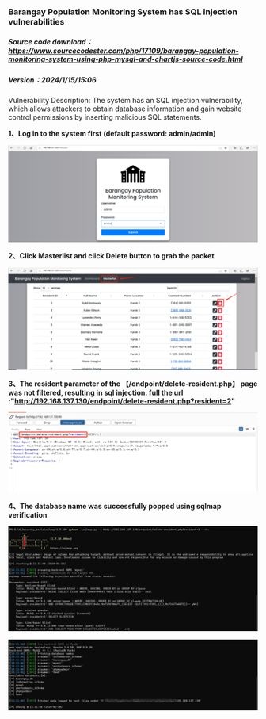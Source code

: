 ### Barangay Population Monitoring System has SQL injection vulnerabilities

##### Source code download：https://www.sourcecodester.com/php/17109/barangay-population-monitoring-system-using-php-mysql-and-chartjs-source-code.html

##### Version：2024/1/15/15:06

Vulnerability Description: The system has an SQL injection vulnerability, which allows attackers to obtain database information and gain website control permissions by inserting malicious SQL statements.

**1、Log in to the system first (default password: admin/admin)**

![image-20240120132623791](https://github.com/modian-un/CVE/blob/main/Barangay%20Population%20Monitoring%20System.assets/image-20240120132623791.png)

**2、Click Masterlist and click Delete button to grab the packet**

![image-20240120132717476](https://github.com/modian-un/CVE/blob/main/Barangay%20Population%20Monitoring%20System.assets/image-20240120132717476.png)

**3、The resident parameter of the 【/endpoint/delete-resident.php】 page was not filtered, resulting in sql injection. full the url :"http://192.168.137.130/endpoint/delete-resident.php?resident=2"**

![image-20240120132958612](https://github.com/modian-un/CVE/blob/main/Barangay%20Population%20Monitoring%20System.assets/image-20240120132958612.png)

**4、The database name was successfully popped using sqlmap verification**

![image-20240120133212599](https://github.com/modian-un/CVE/blob/main/Barangay%20Population%20Monitoring%20System.assets/image-20240120133212599.png)

![image-20240120133307683](https://github.com/modian-un/CVE/blob/main/Barangay%20Population%20Monitoring%20System.assets/image-20240120133307683.png)
